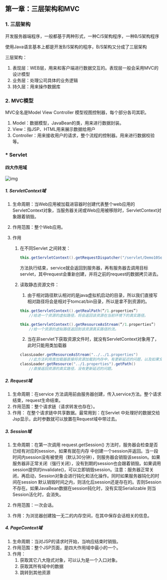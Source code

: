 ## 第一章：三层架构和MVC 

### 1. 三层架构 

开发服务器端程序，一般都基于两种形式，一种C/S架构程序，一种B/S架构程序 

使用Java语言基本上都是开发B/S架构的程序，B/S架构又分成了三层架构 

三层架构：

1.  表现层：WEB层，用来和客户端进行数据交互的。表现层一般会采用MVC的设计模型 
2. 业务层：处理公司具体的业务逻辑
3. 持久层：用来操作数据库

### 2. MVC模型 

MVC全名是Model View Controller 模型视图控制器，每个部分各司其职。 

1. Model：数据模型，JavaBean的类，用来进行数据封装。
2. View：指JSP、HTML用来展示数据给用户 
3. Controller：用来接收用户的请求，整个流程的控制器。用来进行数据校验等。 







### * Servlet

#### 四大作用域

![img](https://images2015.cnblogs.com/blog/955396/201607/955396-20160728213716091-1874759388.jpg)

##### 1. ServletContext域

1. 生命周期：当Web应用被加载进容器时创建代表整个web应用的ServletContext对象，当服务器关闭或Web应用被移除时，ServletContext对象跟着销毁。

2. 作用范围：整个Web应用。

3. 作用

   1. 在不同Servlet 之间转发：

      ```java
      this.getServletContext().getRequestDispatcher("/servlet/Demo10Servlet").forward(request, response);
      ```

      方法执行结束，service就会返回到服务器，再有服务器去调用目标servlet，其中request会重新创建，并将之前的request的数据拷贝进去。

   2. 读取静态资源文件：

      1. 由于相对路径默认相对的是java虚拟机启动的目录，所以我们直接写相对路径将会是相对于tomcat/bin目录，所以是拿不到资源的。

      ```java
      this.getServletContext().getRealPath(“/1.properties”)
          //给进一个资源的虚拟路径，将会返回该资源在当前环境下的真实路径。
      
      this.getServletContext().getResourceAsStream(“/1.properties”)
          //给一个资源的虚拟路径返回到该资源真实路径的流。
      ```

      2. 当在非servlet下获取资源文件时，就没有ServletContext对象用了，此时只能用类加载器   

      ```java
      classLoader.getResourceAsStream("../../1.properties")
          //此方法利用类加载器直接将资源加载到内存中，有更新延迟的问题，以及如果文件太大，占用内存过大。   
      classLoader.getResource("../1.properties").getPath()
          //直接返回资源的真实路径，没有更新延迟的问题。
      ```



##### 2. Request域

1. 生命周期：在service 方法调用前由服务器创建，传入service方法。整个请求结束，request生命结束。
2. 作用范围：整个请求链（请求转发也存在）。
3. 作用：  在整个请求链中共享数据。最常用到：在Servlet 中处理好的数据交给Jsp显示，此时参数就可以放置在Request域中带过去。

##### 3. Session域

1. 生命周期：在第一次调用 request.getSession() 方法时，服务器会检查是否已经有对应的session，如果有就在内存  中创建一个session并返回。当一段时间内session没有被使用（默认30分钟），则服务器会销毁该session。如果服务器非正常关闭（强行关闭），没有到期的session也会跟着销毁。如果调用session提供的invalidate()，可以立即销毁session。注意：服务器正常关闭，再启动，Session对象会进行钝化和活化操作。同时如果服务器钝化的时间在session 默认销毁时间之内，则活化后session还是存在的。否则Session不存在。如果JavaBean数据在session钝化时，没有实现Serializable 则当Session活化时，会消失。

1. 作用范围：一次会话。
2. 作用：为浏览器创建独一无二的内存空间，在其中保存会话相关的信息。

##### 4. PageContext域

1. 生命周期：当对JSP的请求时开始，当响应结束时销毁。
2. 作用范围：整个JSP页面，是四大作用域中最小的一个。
3. 作用：
   1. 获取其它八大隐式对象，可以认为是一个入口对象。
   2. 获取其所有域中的数据
   3. 跳转到其他资源











